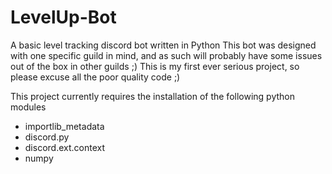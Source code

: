 # LevelUp-Bot
A basic level tracking discord bot written in Python
This bot was designed with one specific guild in mind, and as such will probably have some issues out of the box in other guilds ;)
This is my first ever serious project, so please excuse all the poor quality code ;)

This project currently requires the installation of the following python modules
 * importlib_metadata
 * discord.py
 * discord.ext.context
 * numpy